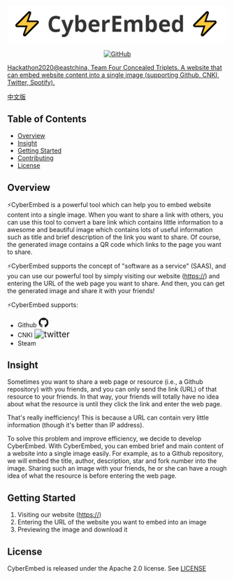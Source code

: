<p align="center">
	<br>
		<img src="./public/img/resources/题图.png" alt="题图" />
	<br>
<p>

<p align="center">
	<a href="https://github.com/Four-concealed-triplets-hackathon/CyberEmbed/blob/main/LICENSE">
		<img alt="GitHub" src="https://img.shields.io/github/license/huggingface/transformers.svg?color=blue"
	</a>
<p>


Hackathon2020@eastchina, Team Four Concealed Triplets. A website that can embed website content into a single image (supporting Github, CNKI, Twitter, Spotify).

[中文版](https://github.com/Four-concealed-triplets-hackathon/CyberEmbed/blob/main/README_zh.md)

## Table of Contents

- [Overview](#overview)
- [Insight](#Insight)
- [Getting Started](#getting-started)
- [Contributing](CONTRIBUTING.md)
- [License](#license)

## Overview

⚡CyberEmbed is a powerful tool which can help you to embed website content into a single image. When you want to share a link with others, you can use this tool to convert a bare link which contains little information to a awesome and beautiful image which contains lots of useful information such as title and brief description of the link you want to share. Of course, the generated image contains a QR code which links to the page you want to share.

⚡CyberEmbed supports the concept of "software as a service" (SAAS), and you can use our powerful tool by simply visiting our website ([https://](https://)) and entering the URL of the web page you want to share. And then, you can get the generated image and share it with your friends!

⚡CyberEmbed supports:
* Github <img src="./public/img/resources/github_logo.png" alt="github" style="zoom:18%;" />
* CNKI <img src="./public/img/resources/cnki.png" alt="twitter" style="zoom:140%;" />
* Steam <img src="/home/xuanzitao/work/CyberEmbed/public/img/resources/steam.png" alt="steam" style="zoom:4%;" />

## Insight

Sometimes you want to share a web page or resource (i.e., a Github repository) with you friends, and you can only send the link (URL) of that resource to your friends. In that way, your friends will totally have no idea about what the resource is until they click the link and enter the web page. 

That's really inefficiency! This is because a URL can contain very little information (though it's better than IP address). 

To solve this problem and improve efficiency, we decide to develop CyberEmbed. With CyberEmbed, you can embed brief and main content of a website into a single image easily. For example, as to a Github repository, we will embed the title, author, description, star and fork number into the image. Sharing such an image with your friends, he or she can have a rough idea of what the resource is before entering the web page.

## Getting Started

1. Visiting our website ([https://](https://))
2. Entering the URL of the website you want to embed into an image
3. Previewing the image and download it

## License

CyberEmbed is released under the Apache 2.0 license. See [LICENSE](https://github.com/Four-concealed-triplets-hackathon/CyberEmbed/blob/main/LICENSE)
